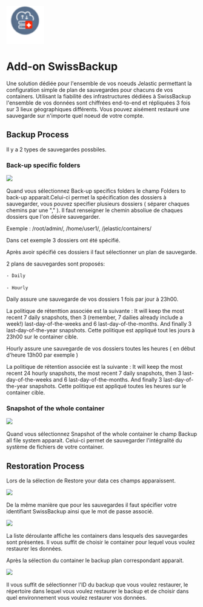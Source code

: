 <p align="left">
<img src="swissBackup.png" width="100">
</p>

# Add-on SwissBackup 

Une solution dédiée pour l'ensemble de vos noeuds Jelastic permettant la configuration simple de plan de sauvegardes pour
chacuns de vos containers. Utilisant la fiabilité des infrastructures dédiées à SwissBackup l'ensemble de vos données sont
chiffrées end-to-end et répliquées 3 fois sur 3 lieux géographiques différents. Vous pouvez aisément restauré une sauvegarde
sur n'importe quel noeud de votre compte.

## Backup Process

Il y a 2 types de sauvegardes possbiles.

### Back-up specific folders
<img src="Capture d’écran 2020-04-13 à 09.44.15.png" width="400">

Quand vous sélectionnez Back-up specifics folders le champ Folders to back-up apparait.Celui-ci permet la spécification
des dossiers à sauvegarder, vous pouvez specifier plusieurs dossiers ( séparer chaques chemins par une "," ). Il faut renseigner le chemin absoliue de chaques dossiers que l'on désire sauvegarder.


Exemple : /root/admin/, /home/user1/, /jelastic/containers/

Dans cet exemple 3 dossiers ont été spécifié.

Après avoir spécifié ces dossiers il faut sélectionner un plan de sauvegarde. 

2 plans de sauvegardes sont proposés:

    - Daily 
    
    - Hourly
    
Daily assure une sauvegarde de vos dossiers 1 fois par jour à 23h00. 

La politique de rétenttion associée est la suivante : It will keep the most recent 7 daily snapshots, then 3 (remember, 7 dailies already include a week!) last-day-of-the-weeks and 6 last-day-of-the-months. And finally 3 last-day-of-the-year snapshots. Cette politique est appliqué tout les jours à 23h00 sur le container cible.

Hourly assure une sauvegarde de vos dossiers toutes les heures ( en début d'heure 13h00 par exemple ) 

La politique de rétention associée est la suivante : It will keep the most recent 24 hourly snapshots, the most recent 7 daily snapshots, then 3  last-day-of-the-weeks and 6 last-day-of-the-months. And finally 3 last-day-of-the-year snapshots. Cette politique est appliqué toutes les heures sur le container cible.

### Snapshot of the whole container
<img src="Capture d’écran 2020-04-13 à 09.43.54.png" width="400">

Quand vous sélectionnez Snapshot of the whole container le champ Backup all file system apparait.
Celui-ci permet de sauvegarder l'intégralité du système de fichiers de votre container.

## Restoration Process

Lors de la sélection de Restore your data ces champs apparaissent.

<p align="left">
<img src="Capture d’écran 2020-04-13 à 09.44.33.png" width="400">
</p>

De la même manière que pour les sauvegardes il faut spécifier votre identifiant SwissBackup ainsi que le mot de passe
associé.

<img src="Capture d’écran 2020-04-13 à 09.44.52.png" width="400">

La liste déroulante affiche les containers dans lesquels des sauvegardes sont présentes.
Il vous suffit de choisir le container pour lequel vous voulez restaurer les données.

Après la sélection du container le backup plan correspondant apparait.

<p align="left">
<img src="Capture d’écran 2020-04-13 à 09.45.13.png" width="400">
</p>

Il vous suffit de sélectionner l'ID du backup que vous voulez restaurer, le répertoire dans lequel vous voulez
restaurer le backup et de choisir dans quel environnement vous voulez restaurer vos données.
